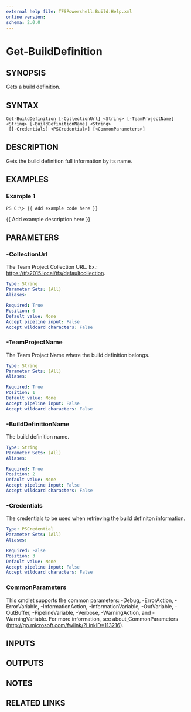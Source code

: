 ```yaml
---
external help file: TFSPowershell.Build.Help.xml
online version: 
schema: 2.0.0
---
```


# Get-BuildDefinition

## SYNOPSIS
Gets a build definition.

## SYNTAX

```
Get-BuildDefinition [-CollectionUrl] <String> [-TeamProjectName] <String> [-BuildDefinitionName] <String>
 [[-Credentials] <PSCredential>] [<CommonParameters>]
```

## DESCRIPTION
Gets the build definition full information by its name.

## EXAMPLES

### Example 1
```
PS C:\> {{ Add example code here }}
```

{{ Add example description here }}

## PARAMETERS

### -CollectionUrl
The Team Project Collection URL.
Ex.: https://tfs2015.local/tfs/defaultcollection.

```yaml
Type: String
Parameter Sets: (All)
Aliases: 

Required: True
Position: 0
Default value: None
Accept pipeline input: False
Accept wildcard characters: False
```

### -TeamProjectName
The Team Projact Name where the build definition belongs.

```yaml
Type: String
Parameter Sets: (All)
Aliases: 

Required: True
Position: 1
Default value: None
Accept pipeline input: False
Accept wildcard characters: False
```

### -BuildDefinitionName
The build definition name.

```yaml
Type: String
Parameter Sets: (All)
Aliases: 

Required: True
Position: 2
Default value: None
Accept pipeline input: False
Accept wildcard characters: False
```

### -Credentials
The credentials to be used when retrieving the build definiton information.

```yaml
Type: PSCredential
Parameter Sets: (All)
Aliases: 

Required: False
Position: 3
Default value: None
Accept pipeline input: False
Accept wildcard characters: False
```

### CommonParameters
This cmdlet supports the common parameters: -Debug, -ErrorAction, -ErrorVariable, -InformationAction, -InformationVariable, -OutVariable, -OutBuffer, -PipelineVariable, -Verbose, -WarningAction, and -WarningVariable. For more information, see about_CommonParameters (http://go.microsoft.com/fwlink/?LinkID=113216).

## INPUTS

## OUTPUTS

## NOTES

## RELATED LINKS

